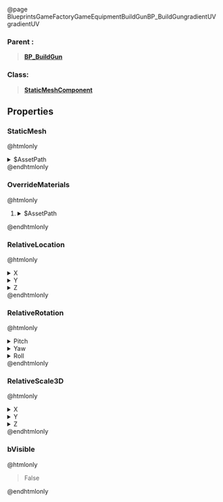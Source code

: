 @page BlueprintsGameFactoryGameEquipmentBuildGunBP_BuildGungradientUV gradientUV
### Parent :
<b><a href="_blueprints_game_factory_game_equipment_build_gun_b_p__build_gun.html"><blockquote>BP_BuildGun</blockquote></a></b>
### Class:
<b><a href="_class_script_static_mesh_component.html"><blockquote>StaticMeshComponent</blockquote></a></b>
## Properties
### StaticMesh
@htmlonly
<details>
 <summary>$AssetPath</summary>
<b><a href="_blueprints_game_factory_game_equipment_build_gun_mesh_buildgun_holo_04.html"><blockquote>BuildgunHolo_04</blockquote></a></b>
</details>
@endhtmlonly

### OverrideMaterials
@htmlonly
<ol>
<li>
<details>
 <summary>$AssetPath</summary>
<b><a href="_blueprints_game_factory_game_equipment_build_gun_material_holo_effect__inst.html"><blockquote>HoloEffect_Inst</blockquote></a></b>
</details>
</li>
</ol>
@endhtmlonly

### RelativeLocation
@htmlonly
<details>
 <summary>X</summary>
<blockquote>0.9155139923095703</blockquote>
</details>
<details>
 <summary>Y</summary>
<blockquote>-0.8848815560340881</blockquote>
</details>
<details>
 <summary>Z</summary>
<blockquote>4.107355117797852</blockquote>
</details>
@endhtmlonly

### RelativeRotation
@htmlonly
<details>
 <summary>Pitch</summary>
<blockquote>53.19288635253906</blockquote>
</details>
<details>
 <summary>Yaw</summary>
<blockquote>89.99994659423828</blockquote>
</details>
<details>
 <summary>Roll</summary>
<blockquote>1.4250392268877476e-05</blockquote>
</details>
@endhtmlonly

### RelativeScale3D
@htmlonly
<details>
 <summary>X</summary>
<blockquote>1.7381395101547241</blockquote>
</details>
<details>
 <summary>Y</summary>
<blockquote>1.7381395101547241</blockquote>
</details>
<details>
 <summary>Z</summary>
<blockquote>1.7381395101547241</blockquote>
</details>
@endhtmlonly

### bVisible
@htmlonly
<blockquote>False</blockquote>
@endhtmlonly

